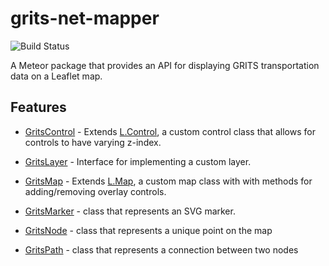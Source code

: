 # grits-net-mapper
![Build Status](https://circleci.com/gh/ecohealthalliance/grits-net-mapper.svg?style=shield&circle-token=c4714a094e9304774ad75278d18e534853fbbeed)

A Meteor package that provides an API for displaying GRITS transportation data on a Leaflet map.

## Features

* [GritsControl](https://github.com/ecohealthalliance/grits-net-mapper/wiki/GritsControl) - Extends [L.Control](http://leafletjs.com/reference.html#icontrol), a custom control class that allows for controls to have varying z-index.

* [GritsLayer](https://github.com/ecohealthalliance/grits-net-mapper/wiki/GritsLayer) - Interface for implementing a custom layer.

* [GritsMap](https://github.com/ecohealthalliance/grits-net-mapper/wiki/GritsMap) - Extends [L.Map](http://leafletjs.com/reference.html#map-class), a custom map class with with methods for adding/removing overlay controls.

* [GritsMarker](https://github.com/ecohealthalliance/grits-net-mapper/wiki/GritsMarker) - class that represents an SVG marker.

* [GritsNode](https://github.com/ecohealthalliance/grits-net-mapper/wiki/GritsNode) - class that represents a unique point on the map

* [GritsPath](https://github.com/ecohealthalliance/grits-net-mapper/wiki/GritsPath) - class that represents a connection between two nodes
